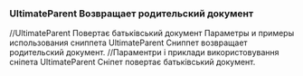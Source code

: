 
<meta http-equiv="Content-Type" content="text/html; charset=utf-8">
<h3>UltimateParent Возвращает родительский документ</h3>
//UltimateParent Повертає батьківський документ
Параметры и примеры использования сниппета UltimateParent Сниппет возвращает родительский документ.
//Параментри і приклади використовування сніпета UltimateParent Сніпет повертає батьківський документ.
